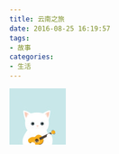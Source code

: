 ```yaml
---
title: 云南之旅
date: 2016-08-25 16:19:57
tags:
- 故事
categories:
- 生活
---
```


![](/images/avatar/arean.jpg)